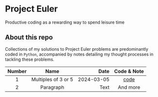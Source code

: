 # Project Euler 
Productive coding as a rewarding way to spend leisure time
## About this repo
Collections of my solutions to Project Euler problems are predominantly coded in `Python`, accompanied by notes detailing my thought processes in tackling these problems.


|Number| Name                   | Date      | Code & Note               |
|:---: | :---:                  |    ----:  |          :---:            |
| 1    | Multiples of 3 or 5    | 2024-03-05| [code](/src/01-problem.py)|
| 2    | Paragraph              | Text      | And more                  |`